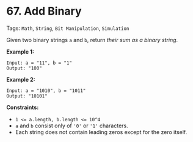 # 67. Add Binary

Tags: `Math`, `String`, `Bit Manipulation`, `Simulation`

Given two binary strings `a` and `b`, return _their sum as a binary string_.

**Example 1:**

```
Input: a = "11", b = "1"
Output: "100"
```

**Example 2:**

```
Input: a = "1010", b = "1011"
Output: "10101"
```

**Constraints:**

*   `1 <= a.length, b.length <= 10^4`
*   `a` and `b` consist only of `'0'` or `'1'` characters.
*   Each string does not contain leading zeros except for the zero itself.
